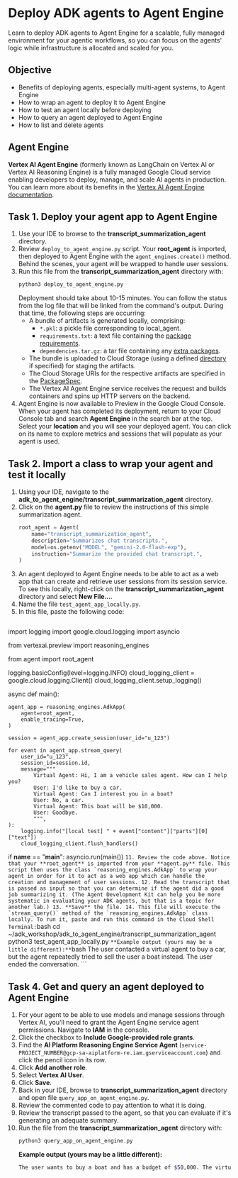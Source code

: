 # Deploy ADK agents to Agent Engine

Learn to deploy ADK agents to Agent Engine for a scalable, fully managed environment for your agentic workflows, so you can focus on the agents' logic while infrastructure is allocated and scaled for you.

## Objective
* Benefits of deploying agents, especially multi-agent systems, to Agent Engine
* How to wrap an agent to deploy it to Agent Engine
* How to test an agent locally before deploying
* How to query an agent deployed to Agent Engine
* How to list and delete agents

## Agent Engine
**Vertex AI Agent Engine** (formerly known as LangChain on Vertex AI or Vertex AI Reasoning Engine) is a fully managed Google Cloud service enabling developers to deploy, manage, and scale AI agents in production.
You can learn more about its benefits in the [Vertex AI Agent Engine documentation](https://cloud.google.com/vertex-ai/generative-ai/docs/agent-engine/overview).



## Task 1. Deploy your agent app to Agent Engine
1. Use your IDE to browse to the **transcript_summarization_agent** directory.
2. Review `deploy_to_agent_engine.py` script. Your **root_agent** is imported, then deployed to Agent Engine with the `agent_engines.create()` method. Behind the scenes, your agent will  be wrapped to handle user sessions.
6. Run this file from the **transcript_summarization_agent** directory with:
   ```bash
   python3 deploy_to_agent_engine.py
   ```
   Deployment should take about 10-15 minutes. You can follow the status from the log file that will be linked from the command's output. During that time, the following steps are occurring:
    * A bundle of artifacts is generated locally, comprising:
        * `*.pkl`: a pickle file corresponding to local_agent.
        * `requirements.txt`: a text file containing the [package requirements](https://cloud.google.com/vertex-ai/generative-ai/docs/agent-engine/deploy#package-requirements).
        * `dependencies.tar.gz`: a tar file containing any [extra packages](https://cloud.google.com/vertex-ai/generative-ai/docs/agent-engine/deploy#extra-packages).
    * The bundle is uploaded to Cloud Storage (using a defined [directory](https://cloud.google.com/vertex-ai/generative-ai/docs/agent-engine/deploy#gcs-directory) if specified) for staging the artifacts.
    * The Cloud Storage URIs for the respective artifacts are specified in the [PackageSpec](https://cloud.google.com/vertex-ai/generative-ai/docs/reference/rest/v1/projects.locations.reasoningEngines#PackageSpec).
    * The Vertex AI Agent Engine service receives the request and builds containers and spins up HTTP servers on the backend.
7. Agent Engine is now available to Preview in the Google Cloud Console. When your agent has completed its deployment, return to your Cloud Console tab and search **Agent Engine** in the search bar at the top. Select your **location** and you will see your deployed agent. You can click on its name to explore metrics and sessions that will populate as your agent is used.

## Task 2. Import a class to wrap your agent and test it locally
1. Using your IDE, navigate to the **adk_to_agent_engine/transcript_summarization_agent** directory.
2. Click on the **agent.py** file to review the instructions of this simple summarization agent.
   ```python
   root_agent = Agent(
       name="transcript_summarization_agent",
       description="Summarizes chat transcripts.",
       model=os.getenv("MODEL", "gemini-2.0-flash-exp"),
       instruction="Summarize the provided chat transcript.",
   )
   ```
8. An agent deployed to Agent Engine needs to be able to act as a web app that can create and retrieve user sessions from its session service. To see this locally, right-click on the **transcript_summarization_agent** directory and select **New File...**.
9. Name the file `test_agent_app_locally.py`.
10. In this file, paste the following code:
    ```python
import logging
import google.cloud.logging
import asyncio

from vertexai.preview import reasoning_engines

from agent import root_agent

logging.basicConfig(level=logging.INFO)
cloud_logging_client = google.cloud.logging.Client()
cloud_logging_client.setup_logging()

async def main():

    agent_app = reasoning_engines.AdkApp(
        agent=root_agent,
        enable_tracing=True,
    )

    session = agent_app.create_session(user_id="u_123")

    for event in agent_app.stream_query(
        user_id="u_123",
        session_id=session.id,
        message="""
            Virtual Agent: Hi, I am a vehicle sales agent. How can I help you?
            User: I'd like to buy a car.
            Virtual Agent: Can I interest you in a boat?
            User: No, a car.
            Virtual Agent: This boat will be $10,000.
            User: Goodbye.
            """,
    ):
        logging.info("[local test] " + event["content"]["parts"][0]["text"])
        cloud_logging_client.flush_handlers()

if __name__ == "__main__":
    asyncio.run(main())
    ```
11. Review the code above. Notice that your **root_agent** is imported from your **agent.py** file. This script then uses the class `reasoning_engines.AdkApp` to wrap your agent in order for it to act as a web app which can handle the creation and management of user sessions.
12. Read the transcript that is passed as input so that you can determine if the agent did a good job summarizing it. (The Agent Development Kit can help you be more systematic in evaluating your ADK agents, but that is a topic for another lab.)
13. **Save** the file.
14. This file will execute the `stream_query()` method of the `reasoning_engines.AdkApp` class locally. To run it, paste and run this command in the Cloud Shell Terminal:
    ```bash
    cd ~/adk_workshop/adk_to_agent_engine/transcript_summarization_agent
    python3 test_agent_app_locally.py
    ```
    **Example output (yours may be a little different):**
    ```bash
    The user contacted a virtual agent to buy a car, but the agent repeatedly tried to sell the user a boat instead. The user ended the conversation.
    ```

## Task 4. Get and query an agent deployed to Agent Engine
1. For your agent to be able to use models and manage sessions through Vertex AI, you'll need to grant the Agent Engine service agent permissions. Navigate to **IAM** in the console.
2. Click the checkbox to **Include Google-provided role grants**.
3. Find the **AI Platform Reasoning Engine Service Agent** (`service-PROJECT_NUMBER@gcp-sa-aiplatform-re.iam.gserviceaccount.com`) and click the pencil icon in its row.
4. Click **Add another role**.
5. Select **Vertex AI User**.
6. Click **Save**.
7. Back in your IDE, browse to **transcript_summarization_agent** directory and open file `query_app_on_agent_engine.py`.
11. Review the commented code to pay attention to what it is doing.
12. Review the transcript passed to the agent, so that you can evaluate if it's generating an adequate summary.
13. Run the file from the **transcript_summarization_agent** directory with:
    ```bash
    python3 query_app_on_agent_engine.py
    ```
    **Example output (yours may be a little different):**
    ```bash
    The user wants to buy a boat and has a budget of $50,000. The virtual agent confirmed that this budget is sufficient for a "very nice boat" and the user is ready to proceed with the purchase.
    ```
